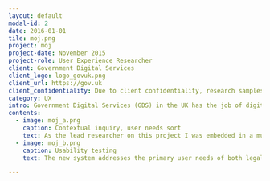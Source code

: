 ```yaml
---
layout: default
modal-id: 2
date: 2016-01-01
tile: moj.png
project: moj
project-date: November 2015
project-role: User Experience Researcher
client: Government Digital Services
client_logo: logo_govuk.png
client_url: https://gov.uk
client_confidentiality: Due to client confidentiality, research samples are only available on request.
category: UX
intro: Government Digital Services (GDS) in the UK has the job of digitally transforming government, to achieve this it operates more like a tech start up than a government organization. The Ministry of Justice (MOJ) is a government department which is focused on creating a digitally enabled criminal justice service. The challenge was to design a new digital channel for the submission and management of advocates bills for defense costs in the Crown Court. The system currently being used for submitting these claims is the accumulation of years of task specific processes on top of processes which all have numerous supporting forms and protocols. 
contents:
  - image: moj_a.png
    caption: Contextual inquiry, user needs sort
    text: As the lead researcher on this project I was embedded in a multi-disciplinary agile team and designed and executed the research plan from the discovery phase through to the beta launch. During discovery we mapped the end to end service and used a number of different sources of insight to identify user needs and develop an understanding of the  service’s users. The MVP focused on an application ‘Advocate Defence Payments’, at the beginning of the alpha phase the designer prototyped some initial concepts for each user story. I used these for concept testing and as a stimulus to get a deeper understanding of the user needs. The prototype was iterated upon using build/measure/learn cycles throughout beta until it was at a point where users could begin to process claims and be paid via the system.
  - image: moj_b.png
    caption: Usability testing
    text: The new system addresses the primary user needs of both legal providers and government employees. Legal professionals can directly submit their claims from their case management system to the government processing centre, including all trial evidence. Claims will be queued and allocated via a custom built tool which will considerably reduce the hours currently involved in allocating claims to government employees. Another key issue which we solved was reducing the number of rejected claims, this was tackled first at the process level and secondly via a communication tool which will allow items to be resolved directly between the provider and government caseworker before the claim is assessed.

---
```


